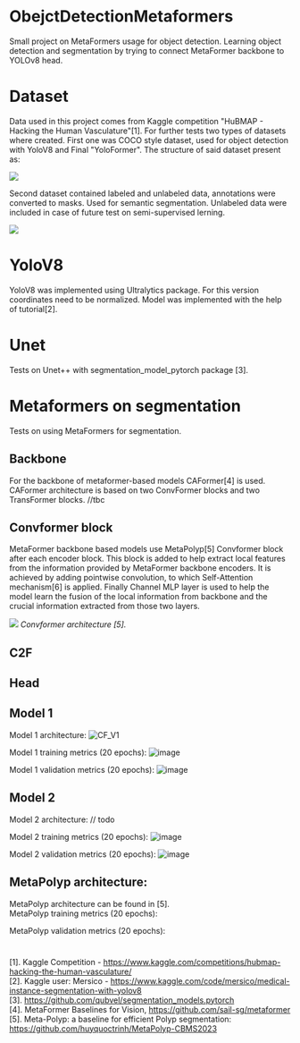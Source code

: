 # ObejctDetectionMetaformers
Small project on MetaFormers usage for object detection. Learning object detection and segmentation by trying to connect MetaFormer backbone to YOLOv8 head. 
# Dataset
Data used in this project comes from Kaggle competition "HuBMAP - Hacking the Human Vasculature"[1].
For further tests two types of datasets where created. First one was COCO style dataset, used for object detection with YoloV8 and Final "YoloFormer". 
The structure of said dataset present as: 
<p align="left">
  <img src="https://github.com/Benu13/ObejctDetectionMetaformers/assets/39136856/ce181698-0cf8-4bae-b61d-3ff14f263790" />
</p>

Second dataset contained labeled and unlabeled data, annotations were converted to masks. Used for semantic segmentation. Unlabeled data were included in 
case of future test on semi-supervised lerning.

<p align="left">
  <img src="https://github.com/Benu13/ObejctDetectionMetaformers/assets/39136856/d0bfaac9-eb05-4517-b9bd-40194134125a" />
</p>

# YoloV8 
YoloV8 was implemented using Ultralytics package. For this version coordinates need to be normalized. Model was implemented with the help of tutorial[2].

# Unet
Tests on Unet++ with segmentation_model_pytorch package [3].  

# Metaformers on segmentation
Tests on using MetaFormers for segmentation. 
## Backbone
For the backbone of metaformer-based models CAFormer[4] is used. CAFormer architecture is based on two ConvFormer blocks and two TransFormer blocks. //tbc
## Convformer block 
MetaFormer backbone based models use MetaPolyp[5] Convformer block after each encoder block. This block is added to help extract local features from the information provided by MetaFormer backbone encoders. It is achieved by adding pointwise convolution, to which Self-Attention mechanism[6] is applied. Finally Channel MLP layer is used to help the model learn the fusion of the local information from backbone and the crucial information extracted from those two layers. 
<p align="left">
  <img src="https://github.com/Benu13/ObejctDetectionMetaformers/assets/39136856/e2b3c6dd-0dbe-4245-bd8e-f5768c90ed37">
  <em>Convformer architecture [5].</em>
</p>

## C2F
## Head

## Model 1
Model 1 architecture:
![CF_V1](https://github.com/Benu13/ObejctDetectionMetaformers/assets/39136856/ce385cd3-32d3-4a43-a127-f68b51e5ec9b)
  
Model 1 training metrics (20 epochs): 
![image](https://github.com/Benu13/ObejctDetectionMetaformers/assets/39136856/721d743a-5fb7-454b-a1f5-ba28b9feaff8)
  
Model 1 validation metrics (20 epochs):
![image](https://github.com/Benu13/ObejctDetectionMetaformers/assets/39136856/797132c7-cac8-49a8-a430-ed8af2506e5e)
  

## Model 2
Model 2 architecture:
// todo  
  
Model 2 training metrics (20 epochs): 
![image](https://github.com/Benu13/ObejctDetectionMetaformers/assets/39136856/9e44aaf4-f45a-4433-bcc6-9610233829ba)
  
Model 2 validation metrics (20 epochs):
![image](https://github.com/Benu13/ObejctDetectionMetaformers/assets/39136856/a44d421b-1349-4670-955e-49851a59cc3d)

## MetaPolyp architecture:
MetaPolyp architecture can be found in [5].  
MetaPolyp training metrics (20 epochs):

  
MetaPolyp validation metrics (20 epochs): 

  
#
[1]. Kaggle Competition - https://www.kaggle.com/competitions/hubmap-hacking-the-human-vasculature/  
[2]. Kaggle user: Mersico - https://www.kaggle.com/code/mersico/medical-instance-segmentation-with-yolov8  
[3]. https://github.com/qubvel/segmentation_models.pytorch  
[4]. MetaFormer Baselines for Vision, https://github.com/sail-sg/metaformer  
[5]. Meta-Polyp: a baseline for efficient Polyp segmentation: https://github.com/huyquoctrinh/MetaPolyp-CBMS2023  
